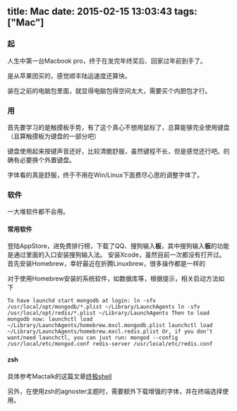 title: Mac
date: 2015-02-15 13:03:43
tags: ["Mac"]
---

### 起

人生中第一台Macbook pro，终于在发完年终奖后、回家过年前到手了。

是从苹果团买的，感觉顺丰陆运速度还算快。

装在之前的电脑包里面，就显得电脑包得空间太大，需要买个内胆包才行。

### 用

首先要学习的是触摸板手势，有了这个真心不想用鼠标了，总算能够完全使用键盘（且算触摸板为键盘的一部分吧）

键盘使用起来按键声音还好，比较清脆舒服，虽然键程不长，但是感觉还行吧。的确有必要换个外置键盘。

字体看的真是舒服，终于不用在Win/Linux下面费尽心思的调整字体了。

### 软件
一大堆软件都不会用。

#### 常用软件

登陆AppStore，进免费排行榜，下载了QQ、搜狗输入**板**，其中搜狗输入**板**的功能是通过里面的入口安装搜狗输入法。
安装Xcode，虽然目前一次都没有打开过。
首先安装Homebrew，幸好最近在折腾Linuxbrew，很多操作都是一样的

对于使用Homebrew安装的系统软件，如数据库等，根据提示，相关启动方法如下

`
To have launchd start mongodb at login:
    ln -sfv /usr/local/opt/mongodb/*.plist ~/Library/LaunchAgents
    ln -sfv /usr/local/opt/redis/*.plist ~/Library/LaunchAgents
Then to load mongodb now:
    launchctl load ~/Library/LaunchAgents/homebrew.mxcl.mongodb.plist
    launchctl load ~/Library/LaunchAgents/homebrew.mxcl.redis.plist
Or, if you don’t want/need launchctl, you can just run:
    mongod --config /usr/local/etc/mongod.conf
    redis-server /usr/local/etc/redis.conf
`

#### zsh

具体参考Mactalk的这篇文章[终极shell](http://macshuo.com/?p=676)

另外，在使用zsh的agnoster主题时，需要额外下载增强的字体，并在终端选择使用。
